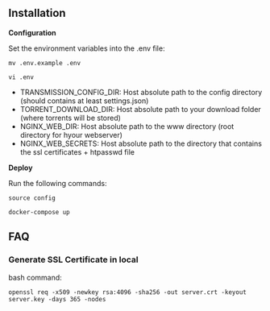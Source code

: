 ## Installation

**Configuration**

Set the environment variables into the .env file:

`mv .env.example .env`

`vi .env`

- TRANSMISSION_CONFIG_DIR: Host absolute path to the config directory (should contains at least settings.json)
- TORRENT_DOWNLOAD_DIR: Host absolute path to your download folder (where torrents will be stored)
- NGINX_WEB_DIR: Host absolute path to the www directory (root directory for hyour webserver)
- NGINX_WEB_SECRETS: Host absolute path to the directory that contains the ssl certificates + htpasswd file

**Deploy**

Run the following commands:

`source config`

`docker-compose up`

## FAQ
### Generate SSL Certificate in local

bash command:

`openssl req -x509 -newkey rsa:4096 -sha256 -out server.crt -keyout server.key -days 365 -nodes`